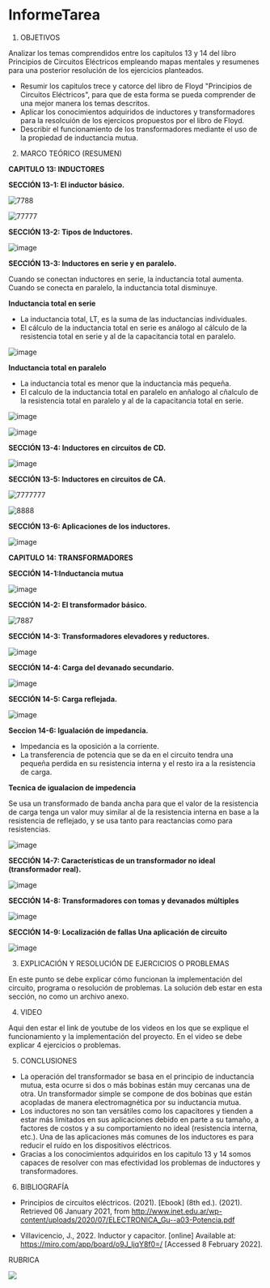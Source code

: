 # InformeTarea


1. OBJETIVOS

Analizar los temas comprendidos entre los capítulos 13 y 14 del libro Principios de Circuitos Eléctricos empleando mapas mentales y resumenes para una posterior resolución de los ejercicios planteados.

* Resumir los capitulos trece y catorce del libro de Floyd "Principios de Circuitos Eléctricos", para que de esta forma se pueda comprender de una mejor manera los temas descritos.
* Aplicar los conocimientos adquiridos de inductores y transformadores para la resolcuión de los ejercicos propuestos por el libro de Floyd.
* Describir el funcionamiento de los transformadores mediante el uso de la propiedad de inductancia mutua.

2. MARCO TEÓRICO (RESUMEN)

**CAPITULO 13: INDUCTORES**

**SECCIÓN 13-1: El inductor básico.**

![7788](https://user-images.githubusercontent.com/105570939/184283783-6d099cbc-84db-4142-8409-cd18786ead9f.png)

![77777](https://user-images.githubusercontent.com/105570939/184283854-25e80396-a285-4b1f-b3dc-785a43a28e47.png)

**SECCIÓN 13-2: Tipos de Inductores.**

![image](https://user-images.githubusercontent.com/105570939/184283954-25cf7fa4-87ee-4a54-929e-98bd09bcc661.png)

**SECCIÓN 13-3: Inductores en serie y en paralelo.**

Cuando se conectan inductores en serie, la inductancia total aumenta. Cuando se conecta en paralelo, la inductancia total disminuye.

**Inductancia total en serie**

* La inductancia total, LT, es la suma de las inductancias individuales.
* El cálculo de la inductancia total en serie es análogo al cálculo de la resistencia total en serie y al de la capacitancia total en paralelo.

![image](https://user-images.githubusercontent.com/105570939/184284372-6190da98-e207-4946-a93d-1c472efc5ca4.png)

**Inductancia total en paralelo**

* La inductancia total es menor que la inductancia más pequeña.
* El calculo de la inductancia total en paralelo en anñalogo al cñalculo de la resistencia total en paralelo y al de la capacitancia total en serie.

![image](https://user-images.githubusercontent.com/105570939/184284633-0dfbb0cd-bf48-4ac7-851a-3964625531d6.png)

![image](https://user-images.githubusercontent.com/105570939/184284652-69560794-5c60-4ff7-94f2-64cf82f78275.png)

**SECCIÓN 13-4: Inductores en circuitos de CD.**

![image](https://user-images.githubusercontent.com/105570939/184284853-6b62f1a7-b2f7-4de9-9719-1ac3bef31e9f.png)

**SECCIÓN 13-5: Inductores en circuitos de CA.**

![7777777](https://user-images.githubusercontent.com/105570939/184284970-d4c1be8a-5db0-4a91-ae3b-6833ffce8efe.png)

![8888](https://user-images.githubusercontent.com/105570939/184285078-07818d64-19d5-4c35-ab2c-bcfa08b9bb51.png)

**SECCIÓN 13-6: Aplicaciones de los inductores.**

![image](https://user-images.githubusercontent.com/105570939/184285546-f581c79a-f1d4-4abd-a456-ad3fc3f583d8.png)

**CAPITULO 14: TRANSFORMADORES**

**SECCIÓN 14-1:Inductancia mutua**

![image](https://user-images.githubusercontent.com/105570939/184286547-5545b679-7b86-4f50-be56-dbffc15086c9.png)

**SECCIÓN 14-2: El transformador básico.**

![7887](https://user-images.githubusercontent.com/105570939/184286824-96f24ecb-c32b-491b-bc3d-3fa364e04b2b.jpg)

**SECCIÓN 14-3: Transformadores elevadores y reductores.**

![image](https://user-images.githubusercontent.com/105570939/184287386-b8587704-bb67-408f-96e5-c904b2150ca6.png)

**SECCIÓN 14-4: Carga del devanado secundario.**

![image](https://user-images.githubusercontent.com/105570939/184287432-3d9dbb27-5f2e-4ad8-8682-cb5f8160479e.png)

**SECCIÓN 14-5: Carga reflejada.**

![image](https://user-images.githubusercontent.com/105570939/184287576-38161f6f-c2de-4986-bd4c-322448d2a1fe.png)

**Seccion 14-6: Igualación de impedancia.**

* Impedancia es la oposición a la corriente.
* La transferencia de potencia que se da en el circuito tendra una pequeña perdida en su resistencia interna y el resto ira a la resistencia de carga.

**Tecnica de igualacion de impedencia**

Se usa un transformado de banda ancha para que el valor de la resistencia de carga tenga un valor muy similar al de la resistencia interna en base a la resistencia de reflejado, y se usa tanto para reactancias como para resistencias.

![image](https://user-images.githubusercontent.com/105570939/184288149-293f1ea9-9e17-4605-9240-e490228fbcb0.png)

**SECCIÓN 14-7: Características de un transformador no ideal (transformador real).**

![image](https://user-images.githubusercontent.com/105570939/184289778-5f56ffe3-3e07-433f-83c6-cc7985d7aea9.png)

**SECCIÓN 14-8: Transformadores con tomas y devanados múltiples** 

![image](https://user-images.githubusercontent.com/105570939/184290378-fd0a47ef-2e6a-481c-8ba7-073618de2da5.png)

**SECCIÓN 14-9: Localización de fallas Una aplicación de circuito** 

![image](https://user-images.githubusercontent.com/105570939/184290456-f8c59a59-6ef6-4b5c-8d11-1e10fbc6e5db.png)

3. EXPLICACIÓN Y RESOLUCIÓN DE EJERCICIOS O PROBLEMAS

En este punto se debe explicar cómo funcionan la implementación del circuito, programa o resolución de problemas.
La solución deb estar en esta sección, no como un archivo anexo.

4. VIDEO

Aqui den estar el link de youtube de los videos en los que se explique el funcionamiento y la implementación del proyecto.
En el video se debe explicar 4 ejercicios o problemas.


5. CONCLUSIONES

* La operación del transformador se basa en el principio de inductancia mutua, esta ocurre si dos o más bobinas están muy cercanas una de otra. Un transformador simple se compone de dos bobinas que están acopladas de manera electromagnética por su inductancia mutua.
* Los inductores no son tan versátiles como los capacitores y tienden a estar más limitados en sus aplicaciones debido en parte a su tamaño, a factores de costos y a su comportamiento no ideal (resistencia interna, etc.). Una de las aplicaciones más comunes de los inductores es para reducir el ruido en los dispositivos eléctricos.
* Gracias a los conocimientos adquiridos en los capitulo 13 y 14 somos capaces de resolver con mas efectividad los problemas de inductores y transformadores.

6. BIBLIOGRAFÍA

* Principios de circuitos eléctricos. (2021). [Ebook] (8th ed.). (2021). Retrieved 06 January 2021, from http://www.inet.edu.ar/wp-content/uploads/2020/07/ELECTRONICA_Gu--a03-Potencia.pdf

* Villavicencio, J., 2022. Inductor y capacitor. [online] Available at: https://miro.com/app/board/o9J_ljqY8f0=/ [Accessed 8 February 2022].

RUBRICA

![](https://github.com/doalulema/InformeTarea/blob/main/Tarea.png)
